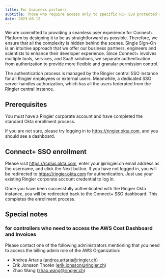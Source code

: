 ```yaml
---
title: For business partners
subtitle: Those who require access only to specific RC+ SSO protected resources 
date: 2023-08-12
---
```


We are committed to providing a seamless user experience for Connect+ Platform by designing it to be as straightforward as possible.
Therefore, we ensure that all the complexity is hidden behind the scenes. Single Sign-On is an intuitive approach that we offer our
business partners, engineers and scientists to enhance their developer experience. Since Connect+ involves multiple tools, services,
and SaaS solutions, we separate authentication from authorization to provide more flexible and granular permission control.

The authentication process is managed by the Ringier central SSO instance for all Ringier employees or external users. Meanwhile, a
dedicated SSO server handles authorization, which has all the users federated from the Ringier central instance.

## Prerequisites

You must have a Ringier corporate account and have completed the standard Okta enrollment process.

If you are not sure, please try logging in to https://ringier.okta.com, and you should see a dashboard.

## Connect+ SSO enrollment

Please visit https://rcplus.okta.com, enter your @ringier.ch email address as the username, and click the Next button.
If you have not logged in, you will be redirected to https://ringier.okta.com for authentication. Just use your existing Ringier
corporate account credential to log in.

Once you have been successfully authenticated with the Ringier Okta instance, you will be redirected back to the Connect+ SSO dashboard.
This completes the enrollment process.

## Special notes

### for controllers who need to access the AWS Cost Dashboard and Invoices

Please contact one of the following administrators mentioning that you need to access the billing admin role of the AWS Organization:
* Andrea Artaria (andrea.artaria@ringier.ch)
* Erik Jonsson Thorén (erik.jonsson@ringier.ch)
* Zhao Wang (zhao.wang@ringier.ch)
